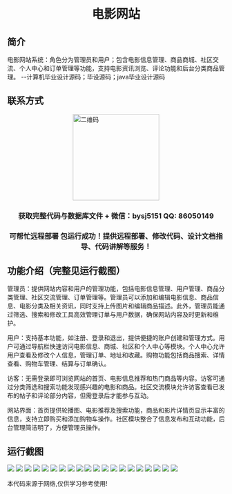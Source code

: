 <p><h1 align="center">电影网站</h1></p>

## 简介
电影网站系统：角色分为管理员和用户；包含电影信息管理、商品商城、社区交流、个人中心和订单管理等功能，支持电影资讯浏览、评论功能和后台分类商品管理。    --计算机毕业设计源码；毕设源码；java毕业设计源码


## 联系方式
<img src="https://bs-1329754181.cos.ap-shanghai.myqcloud.com/wx.jpg" alt="二维码" style="display: block; margin: 0 auto;" width="200px">
<p><h3 align="center">获取完整代码与数据库文件 + 微信：bysj5151 QQ: 86050149</h3></p>
<p><h3 align="center">可帮忙远程部署 包运行成功！提供远程部署、修改代码、设计文档指导、代码讲解等服务！</h3></p>

## 功能介绍（完整见运行截图）
管理员：提供网站内容和用户的管理功能，包括电影信息管理、用户管理、商品分类管理、社区交流管理、订单管理等。管理员可以添加和编辑电影信息、商品信息、电影分类及相关资讯，同时支持上传图片和编辑商品描述。此外，管理员能通过筛选、搜索和修改工具高效管理订单与用户数据，确保网站内容及时更新和维护。

用户：支持基本功能，如注册、登录和退出，提供便捷的账户创建和管理方式。用户可通过导航栏快速访问电影信息、商城、社区和个人中心等模块。个人中心允许用户查看及修改个人信息，管理订单、地址和收藏。购物功能包括商品搜索、详情查看、购物车管理、结算与订单确认。

访客：无需登录即可浏览网站的首页、电影信息推荐和热门商品等内容。访客可通过分类筛选和搜索功能发现感兴趣的电影和商品。社区交流模块允许访客查看已发布的帖子和评论部分内容，但需登录后才能参与互动。

网站界面：首页提供轮播图、电影推荐及搜索功能，商品和影片详情页显示丰富的信息，支持立即购买和添加购物车操作。社区模块整合了信息发布和互动功能，后台管理简洁明了，方便管理员操作。


## 运行截图
![](https://bs-1329754181.cos.ap-shanghai.myqcloud.com/ssm/MovieWebsite/img/001.jpg)
![](https://bs-1329754181.cos.ap-shanghai.myqcloud.com/ssm/MovieWebsite/img/002.jpg)
![](https://bs-1329754181.cos.ap-shanghai.myqcloud.com/ssm/MovieWebsite/img/003.jpg)
![](https://bs-1329754181.cos.ap-shanghai.myqcloud.com/ssm/MovieWebsite/img/004.jpg)
![](https://bs-1329754181.cos.ap-shanghai.myqcloud.com/ssm/MovieWebsite/img/005.jpg)
![](https://bs-1329754181.cos.ap-shanghai.myqcloud.com/ssm/MovieWebsite/img/006.jpg)
![](https://bs-1329754181.cos.ap-shanghai.myqcloud.com/ssm/MovieWebsite/img/007.jpg)
![](https://bs-1329754181.cos.ap-shanghai.myqcloud.com/ssm/MovieWebsite/img/008.jpg)
![](https://bs-1329754181.cos.ap-shanghai.myqcloud.com/ssm/MovieWebsite/img/009.jpg)
![](https://bs-1329754181.cos.ap-shanghai.myqcloud.com/ssm/MovieWebsite/img/010.jpg)
![](https://bs-1329754181.cos.ap-shanghai.myqcloud.com/ssm/MovieWebsite/img/011.jpg)
![](https://bs-1329754181.cos.ap-shanghai.myqcloud.com/ssm/MovieWebsite/img/012.jpg)
![](https://bs-1329754181.cos.ap-shanghai.myqcloud.com/ssm/MovieWebsite/img/013.jpg)
![](https://bs-1329754181.cos.ap-shanghai.myqcloud.com/ssm/MovieWebsite/img/014.jpg)
![](https://bs-1329754181.cos.ap-shanghai.myqcloud.com/ssm/MovieWebsite/img/015.jpg)
![](https://bs-1329754181.cos.ap-shanghai.myqcloud.com/ssm/MovieWebsite/img/016.jpg)
![](https://bs-1329754181.cos.ap-shanghai.myqcloud.com/ssm/MovieWebsite/img/017.jpg)
![](https://bs-1329754181.cos.ap-shanghai.myqcloud.com/ssm/MovieWebsite/img/018.jpg)
![](https://bs-1329754181.cos.ap-shanghai.myqcloud.com/ssm/MovieWebsite/img/019.jpg)
![](https://bs-1329754181.cos.ap-shanghai.myqcloud.com/ssm/MovieWebsite/img/020.jpg)

<p>本代码来源于网络,仅供学习参考使用!</p>
